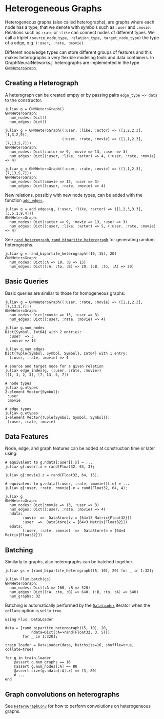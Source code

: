 # Heterogeneous Graphs

Heterogeneous graphs (also called heterographs), are graphs where each node has a type,
that we denote with symbols such as `:user` and `:movie`.
Relations such as `:rate` or `:like` can connect nodes of different types. We call a triplet `(source_node_type, relation_type, target_node_type)` the type of a edge, e.g. `(:user, :rate, :movie)`.

Different node/edge types can store different groups of features
and this makes heterographs a very flexible modeling tools 
and data containers. In GraphNeuralNetworks.jl heterographs are implemented in 
the type [`GNNHeteroGraph`](@ref).


## Creating a Heterograph

A heterograph can be created empty or by passing pairs `edge_type => data` to the constructor.
```jldoctest
julia> g = GNNHeteroGraph()
GNNHeteroGraph:
  num_nodes: Dict()
  num_edges: Dict()
  
julia> g = GNNHeteroGraph((:user, :like, :actor) => ([1,2,2,3], [1,3,2,9]),
                          (:user, :rate, :movie) => ([1,1,2,3], [7,13,5,7]))
GNNHeteroGraph:
  num_nodes: Dict(:actor => 9, :movie => 13, :user => 3)
  num_edges: Dict((:user, :like, :actor) => 4, (:user, :rate, :movie) => 4)

julia> g = GNNHeteroGraph((:user, :rate, :movie) => ([1,1,2,3], [7,13,5,7]))
GNNHeteroGraph:
  num_nodes: Dict(:movie => 13, :user => 3)
  num_edges: Dict((:user, :rate, :movie) => 4)
```
New relations, possibly with new node types, can be added with the function [`add_edges`](@ref).
```jldoctest
julia> g = add_edges(g, (:user, :like, :actor) => ([1,2,3,3,3], [3,5,1,9,4]))
GNNHeteroGraph:
  num_nodes: Dict(:actor => 9, :movie => 13, :user => 3)
  num_edges: Dict((:user, :like, :actor) => 5, (:user, :rate, :movie) => 4)
```
See [`rand_heterograph`](@ref), [`rand_bipartite_heterograph`](@ref)
for generating random heterographs. 

```jldoctest
julia> g = rand_bipartite_heterograph((10, 15), 20)
GNNHeteroGraph:
  num_nodes: Dict(:A => 10, :B => 15)
  num_edges: Dict((:A, :to, :B) => 20, (:B, :to, :A) => 20)
```

## Basic Queries

Basic queries are similar to those for homogeneous graphs:
```jldoctest
julia> g = GNNHeteroGraph((:user, :rate, :movie) => ([1,1,2,3], [7,13,5,7]))
GNNHeteroGraph:
  num_nodes: Dict(:movie => 13, :user => 3)
  num_edges: Dict((:user, :rate, :movie) => 4)

julia> g.num_nodes
Dict{Symbol, Int64} with 2 entries:
  :user  => 3
  :movie => 13

julia> g.num_edges
Dict{Tuple{Symbol, Symbol, Symbol}, Int64} with 1 entry:
  (:user, :rate, :movie) => 4

# source and target node for a given relation
julia> edge_index(g, (:user, :rate, :movie))
([1, 1, 2, 3], [7, 13, 5, 7])

# node types
julia> g.ntypes
2-element Vector{Symbol}:
 :user
 :movie

# edge types
julia> g.etypes
1-element Vector{Tuple{Symbol, Symbol, Symbol}}:
 (:user, :rate, :movie)
```

## Data Features

Node, edge, and graph features can be added at construction time or later using:
```jldoctest
# equivalent to g.ndata[:user][:x] = ...
julia> g[:user].x = rand(Float32, 64, 3);

julia> g[:movie].z = rand(Float32, 64, 13);

# equivalent to g.edata[(:user, :rate, :movie)][:e] = ...
julia> g[:user, :rate, :movie].e = rand(Float32, 64, 4);

julia> g
GNNHeteroGraph:
  num_nodes: Dict(:movie => 13, :user => 3)
  num_edges: Dict((:user, :rate, :movie) => 4)
  ndata:
        :movie  =>  DataStore(z = [64×13 Matrix{Float32}])
        :user  =>  DataStore(x = [64×3 Matrix{Float32}])
  edata:
        (:user, :rate, :movie)  =>  DataStore(e = [64×4 Matrix{Float32}])
```

## Batching
Similarly to graphs, also heterographs can be batched together.
```jldoctest
julia> gs = [rand_bipartite_heterograph((5, 10), 20) for _ in 1:32];

julia> Flux.batch(gs)
GNNHeteroGraph:
  num_nodes: Dict(:A => 160, :B => 320)
  num_edges: Dict((:A, :to, :B) => 640, (:B, :to, :A) => 640)
  num_graphs: 32
```
Batching is automatically performed by the [`DataLoader`](https://fluxml.ai/Flux.jl/previews/PR1786/data/dataloader/) iterator
when the `collate` option is set to `true`.

```jldoctest
using Flux: DataLoader

data = [rand_bipartite_heterograph((5, 10), 20, 
            ndata=Dict(:A=>rand(Float32, 3, 5))) 
        for _ in 1:320];

train_loader = DataLoader(data, batchsize=16, shuffle=true, collate=true)

for g in train_loader
    @assert g.num_graphs == 16
    @assert g.num_nodes[:A] == 80
    @assert size(g.ndata[:A].x) == (3, 80)    
    # ...
end
```

## Graph convolutions on heterographs

See [`HeteroGraphConv`](@ref) for how to perform convolutions on heterogeneous graphs.
